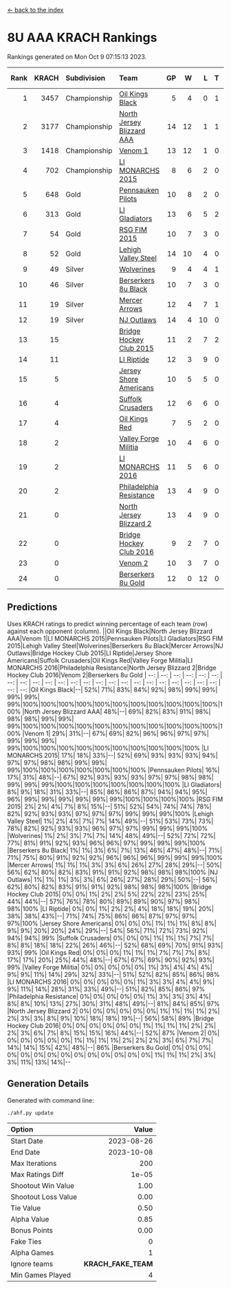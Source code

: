 [<- back to the index](readme.md)
# 8U AAA KRACH Rankings
Rankings generated on Mon Oct  9 07:15:13 2023.

Rank|KRACH|Subdivision|Team|GP|W|L|T|OTW|OTL|SoS|Exp Wins|Win Diff
---:|---:|:---|:---|---:|---:|---:|---:|---:|---:|---:|---:|---:
1|3457|Championship|[Oil Kings Black](https://gamesheetstats.com/seasons/3659/teams/140206/schedule)|5|4|0|1|0|0|639|5.3|-0.0
2|3177|Championship|[North Jersey Blizzard AAA](https://gamesheetstats.com/seasons/3659/teams/140205/schedule)|14|12|1|1|0|0|531|13.3|-0.0
3|1418|Championship|[Venom 1](https://gamesheetstats.com/seasons/3659/teams/140213/schedule)|13|12|1|0|1|0|289|12.8|-0.0
4|702|Championship|[LI MONARCHS 2015](https://gamesheetstats.com/seasons/3659/teams/140198/schedule)|8|6|2|0|0|0|758|6.8|-0.0
5|648|Gold|[Pennsauken Pilots](https://gamesheetstats.com/seasons/3659/teams/140208/schedule)|10|8|2|0|0|0|466|8.8|-0.0
6|313|Gold|[LI Gladiators](https://gamesheetstats.com/seasons/3659/teams/140201/schedule)|13|6|5|2|0|0|1276|7.8|-0.0
7|54|Gold|[RSG FIM 2015](https://gamesheetstats.com/seasons/3659/teams/140210/schedule)|10|7|3|0|0|1|82|7.9|0.0
8|52|Gold|[Lehigh Valley Steel](https://gamesheetstats.com/seasons/3659/teams/140197/schedule)|14|10|4|0|1|0|203|10.9|0.0
9|49|Silver|[Wolverines](https://gamesheetstats.com/seasons/3659/teams/140215/schedule)|9|4|4|1|0|0|210|5.4|0.0
10|46|Silver|[Berserkers 8u Black](https://gamesheetstats.com/seasons/3659/teams/140192/schedule)|10|7|3|0|0|0|201|7.9|0.0
11|19|Silver|[Mercer Arrows](https://gamesheetstats.com/seasons/3659/teams/140202/schedule)|12|4|7|1|0|0|547|5.4|0.0
12|19|Silver|[NJ Outlaws](https://gamesheetstats.com/seasons/3659/teams/140203/schedule)|14|4|10|0|1|0|615|4.9|0.0
13|15||[Bridge Hockey Club 2015](https://gamesheetstats.com/seasons/3659/teams/140194/schedule)|11|2|7|2|0|2|794|3.9|0.0
14|11||[LI Riptide](https://gamesheetstats.com/seasons/3659/teams/140200/schedule)|12|3|9|0|0|0|946|3.9|0.0
15|5||[Jersey Shore Americans](https://gamesheetstats.com/seasons/3659/teams/140196/schedule)|10|5|5|0|0|0|42|5.9|0.0
16|4||[Suffolk Crusaders](https://gamesheetstats.com/seasons/3659/teams/140211/schedule)|12|6|6|0|0|0|38|6.9|0.0
17|4||[Oil Kings Red](https://gamesheetstats.com/seasons/3659/teams/140207/schedule)|7|5|2|0|0|0|3|5.9|0.0
18|2||[Valley Forge Militia](https://gamesheetstats.com/seasons/3659/teams/140212/schedule)|10|4|6|0|0|0|269|4.9|0.0
19|2||[LI MONARCHS 2016](https://gamesheetstats.com/seasons/3659/teams/140199/schedule)|11|5|6|0|0|0|10|5.9|0.0
20|2||[Philadelphia Resistance](https://gamesheetstats.com/seasons/3659/teams/140209/schedule)|13|4|9|0|0|0|220|4.9|0.0
21|0||[North Jersey Blizzard 2](https://gamesheetstats.com/seasons/3659/teams/140204/schedule)|13|4|9|0|0|0|12|4.9|0.0
22|0||[Bridge Hockey Club 2016](https://gamesheetstats.com/seasons/3659/teams/140195/schedule)|9|2|7|0|0|0|7|2.9|0.0
23|0||[Venom 2](https://gamesheetstats.com/seasons/3659/teams/140214/schedule)|10|3|7|0|0|0|6|3.9|0.0
24|0||[Berserkers 8u Gold](https://gamesheetstats.com/seasons/3659/teams/140193/schedule)|12|0|12|0|0|0|2|0.9|0.0

## Predictions
Uses KRACH ratings to predict winning percentage of each team (row) against each opponent (column).
||Oil Kings Black|North Jersey Blizzard AAA|Venom 1|LI MONARCHS 2015|Pennsauken Pilots|LI Gladiators|RSG FIM 2015|Lehigh Valley Steel|Wolverines|Berserkers 8u Black|Mercer Arrows|NJ Outlaws|Bridge Hockey Club 2015|LI Riptide|Jersey Shore Americans|Suffolk Crusaders|Oil Kings Red|Valley Forge Militia|LI MONARCHS 2016|Philadelphia Resistance|North Jersey Blizzard 2|Bridge Hockey Club 2016|Venom 2|Berserkers 8u Gold
| --: | --: | --: | --: | --: | --: | --: | --: | --: | --: | --: | --: | --: | --: | --: | --: | --: | --: | --: | --: | --: | --: | --: | --: | --: 
|Oil Kings Black|--| 52%| 71%| 83%| 84%| 92%| 98%| 99%| 99%| 99%| 99%| 99%|100%|100%|100%|100%|100%|100%|100%|100%|100%|100%|100%|100%
|North Jersey Blizzard AAA| 48%|--| 69%| 82%| 83%| 91%| 98%| 98%| 98%| 99%| 99%| 99%|100%|100%|100%|100%|100%|100%|100%|100%|100%|100%|100%|100%
|Venom 1| 29%| 31%|--| 67%| 69%| 82%| 96%| 96%| 97%| 97%| 99%| 99%| 99%| 99%|100%|100%|100%|100%|100%|100%|100%|100%|100%|100%
|LI MONARCHS 2015| 17%| 18%| 33%|--| 52%| 69%| 93%| 93%| 93%| 94%| 97%| 97%| 98%| 98%| 99%| 99%| 99%|100%|100%|100%|100%|100%|100%|100%
|Pennsauken Pilots| 16%| 17%| 31%| 48%|--| 67%| 92%| 93%| 93%| 93%| 97%| 97%| 98%| 98%| 99%| 99%| 99%|100%|100%|100%|100%|100%|100%|100%
|LI Gladiators|  8%|  9%| 18%| 31%| 33%|--| 85%| 86%| 86%| 87%| 94%| 94%| 95%| 96%| 99%| 99%| 99%| 99%| 99%| 99%|100%|100%|100%|100%
|RSG FIM 2015|  2%|  2%|  4%|  7%|  8%| 15%|--| 51%| 52%| 54%| 74%| 74%| 78%| 82%| 92%| 93%| 93%| 97%| 97%| 97%| 99%| 99%| 99%|100%
|Lehigh Valley Steel|  1%|  2%|  4%|  7%|  7%| 14%| 49%|--| 51%| 53%| 73%| 73%| 78%| 82%| 92%| 93%| 93%| 96%| 97%| 97%| 99%| 99%| 99%|100%
|Wolverines|  1%|  2%|  3%|  7%|  7%| 14%| 48%| 49%|--| 52%| 72%| 72%| 77%| 81%| 91%| 92%| 93%| 96%| 96%| 97%| 99%| 99%| 99%|100%
|Berserkers 8u Black|  1%|  1%|  3%|  6%|  7%| 13%| 46%| 47%| 48%|--| 71%| 71%| 75%| 80%| 91%| 92%| 92%| 96%| 96%| 96%| 99%| 99%| 99%|100%
|Mercer Arrows|  1%|  1%|  1%|  3%|  3%|  6%| 26%| 27%| 28%| 29%|--| 50%| 56%| 62%| 80%| 82%| 83%| 91%| 91%| 92%| 98%| 98%| 98%|100%
|NJ Outlaws|  1%|  1%|  1%|  3%|  3%|  6%| 26%| 27%| 28%| 29%| 50%|--| 56%| 62%| 80%| 82%| 83%| 91%| 91%| 92%| 98%| 98%| 98%|100%
|Bridge Hockey Club 2015|  0%|  0%|  1%|  2%|  2%|  5%| 22%| 22%| 23%| 25%| 44%| 44%|--| 57%| 76%| 78%| 80%| 89%| 89%| 90%| 97%| 98%| 98%|100%
|LI Riptide|  0%|  0%|  1%|  2%|  2%|  4%| 18%| 18%| 19%| 20%| 38%| 38%| 43%|--| 71%| 74%| 75%| 86%| 86%| 87%| 97%| 97%| 97%|100%
|Jersey Shore Americans|  0%|  0%|  0%|  1%|  1%|  1%|  8%|  8%|  9%|  9%| 20%| 20%| 24%| 29%|--| 54%| 56%| 71%| 72%| 73%| 92%| 94%| 94%| 99%
|Suffolk Crusaders|  0%|  0%|  0%|  1%|  1%|  1%|  7%|  7%|  8%|  8%| 18%| 18%| 22%| 26%| 46%|--| 52%| 68%| 69%| 70%| 91%| 93%| 93%| 99%
|Oil Kings Red|  0%|  0%|  0%|  1%|  1%|  1%|  7%|  7%|  7%|  8%| 17%| 17%| 20%| 25%| 44%| 48%|--| 67%| 67%| 69%| 90%| 92%| 93%| 99%
|Valley Forge Militia|  0%|  0%|  0%|  0%|  0%|  1%|  3%|  4%|  4%|  4%|  9%|  9%| 11%| 14%| 29%| 32%| 33%|--| 51%| 52%| 82%| 85%| 86%| 98%
|LI MONARCHS 2016|  0%|  0%|  0%|  0%|  0%|  1%|  3%|  3%|  4%|  4%|  9%|  9%| 11%| 14%| 28%| 31%| 33%| 49%|--| 51%| 82%| 85%| 86%| 97%
|Philadelphia Resistance|  0%|  0%|  0%|  0%|  0%|  1%|  3%|  3%|  3%|  4%|  8%|  8%| 10%| 13%| 27%| 30%| 31%| 48%| 49%|--| 81%| 84%| 85%| 97%
|North Jersey Blizzard 2|  0%|  0%|  0%|  0%|  0%|  0%|  1%|  1%|  1%|  1%|  2%|  2%|  3%|  3%|  8%|  9%| 10%| 18%| 18%| 19%|--| 56%| 58%| 89%
|Bridge Hockey Club 2016|  0%|  0%|  0%|  0%|  0%|  0%|  1%|  1%|  1%|  1%|  2%|  2%|  2%|  3%|  6%|  7%|  8%| 15%| 15%| 16%| 44%|--| 52%| 87%
|Venom 2|  0%|  0%|  0%|  0%|  0%|  0%|  1%|  1%|  1%|  1%|  2%|  2%|  2%|  3%|  6%|  7%|  7%| 14%| 14%| 15%| 42%| 48%|--| 86%
|Berserkers 8u Gold|  0%|  0%|  0%|  0%|  0%|  0%|  0%|  0%|  0%|  0%|  0%|  0%|  0%|  0%|  1%|  1%|  1%|  2%|  3%|  3%| 11%| 13%| 14%|--

## Generation Details

Generated with command line:
```
./ahf.py update
```

| Option | Value |
| :----- | ----: |
| Start Date | 2023-08-26 |
| End Date | 2023-10-08 |
| Max Iterations | 200 |
| Max Ratings Diff | 1e-05 |
| Shootout Win Value | 1.00 |
| Shootout Loss Value | 0.00 |
| Tie Value | 0.50 |
| Alpha Value | 0.85 |
| Bonus Points | 0.00 |
| Fake Ties | 0 |
| Alpha Games | 1 |
| Ignore teams | __KRACH_FAKE_TEAM__ |
| Min Games Played | 4 |

